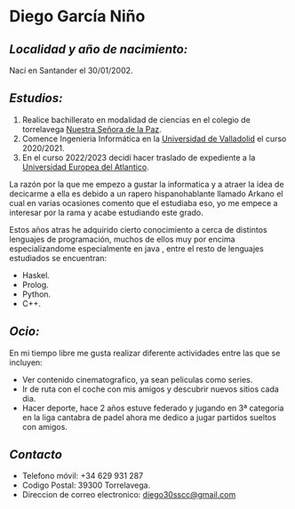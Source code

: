 
# Diego García Niño    

## *Localidad y año de nacimiento:*
 Nací en Santander el 30/01/2002.

## *Estudios:*  
1. Realice bachillerato en modalidad de ciencias en el colegio de torrelavega [Nuestra Señora de la Paz](http://www.nspazt.com).
2. Comence Ingenieria Informática en la [Universidad de Valladolid](https://www.uva.es/export/sites/uva/) el curso 2020/2021.
3. En el curso 2022/2023 decidí hacer traslado de expediente a la [Universidad Europea del Atlantico](https://www.uneatlantico.es).

La razón por la que me empezo a gustar la informatica y a atraer la idea de decicarme a ella es debido a un rapero hispanohablante llamado Arkano el cual en varias ocasiones comento que el estudiaba eso, yo me empece a interesar por la rama y acabe estudiando este grado.

Estos años atras he adquirido cierto conocimiento a cerca de distintos lenguajes de programación, muchos de ellos muy por encima especializandome especialmente en java , entre el resto de lenguajes estudiados se encuentran:
- Haskel.
- Prolog.
- Python.
- C++.

## *Ocio:* 
En mi tiempo libre me gusta realizar diferente actividades entre las que se incluyen:
- Ver contenido cinematografico, ya sean peliculas como series.
- Ir de ruta con el coche con mis amigos y descubrir nuevos sitios cada dia.
- Hacer deporte, hace 2 años estuve federado y jugando en 3ª categoria en la liga cantabra de padel ahora me dedico a jugar partidos sueltos con amigos.

## *Contacto*
- Telefono móvil: +34 629 931 287
- Codigo Postal: 39300 Torrelavega.
- Direccion de correo electronico: diego30sscc@gmail.com

